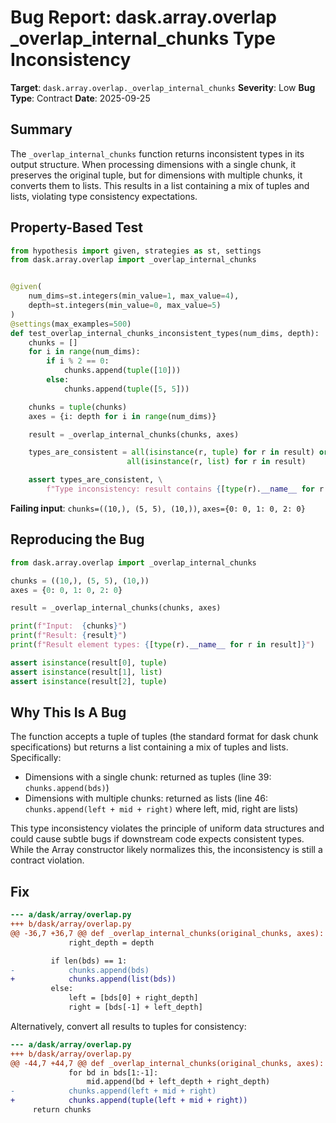 # Bug Report: dask.array.overlap _overlap_internal_chunks Type Inconsistency

**Target**: `dask.array.overlap._overlap_internal_chunks`
**Severity**: Low
**Bug Type**: Contract
**Date**: 2025-09-25

## Summary

The `_overlap_internal_chunks` function returns inconsistent types in its output structure. When processing dimensions with a single chunk, it preserves the original tuple, but for dimensions with multiple chunks, it converts them to lists. This results in a list containing a mix of tuples and lists, violating type consistency expectations.

## Property-Based Test

```python
from hypothesis import given, strategies as st, settings
from dask.array.overlap import _overlap_internal_chunks


@given(
    num_dims=st.integers(min_value=1, max_value=4),
    depth=st.integers(min_value=0, max_value=5)
)
@settings(max_examples=500)
def test_overlap_internal_chunks_inconsistent_types(num_dims, depth):
    chunks = []
    for i in range(num_dims):
        if i % 2 == 0:
            chunks.append(tuple([10]))
        else:
            chunks.append(tuple([5, 5]))

    chunks = tuple(chunks)
    axes = {i: depth for i in range(num_dims)}

    result = _overlap_internal_chunks(chunks, axes)

    types_are_consistent = all(isinstance(r, tuple) for r in result) or \
                          all(isinstance(r, list) for r in result)

    assert types_are_consistent, \
        f"Type inconsistency: result contains {[type(r).__name__ for r in result]}"
```

**Failing input**: `chunks=((10,), (5, 5), (10,))`, `axes={0: 0, 1: 0, 2: 0}`

## Reproducing the Bug

```python
from dask.array.overlap import _overlap_internal_chunks

chunks = ((10,), (5, 5), (10,))
axes = {0: 0, 1: 0, 2: 0}

result = _overlap_internal_chunks(chunks, axes)

print(f"Input:  {chunks}")
print(f"Result: {result}")
print(f"Result element types: {[type(r).__name__ for r in result]}")

assert isinstance(result[0], tuple)
assert isinstance(result[1], list)
assert isinstance(result[2], tuple)
```

## Why This Is A Bug

The function accepts a tuple of tuples (the standard format for dask chunk specifications) but returns a list containing a mix of tuples and lists. Specifically:

- Dimensions with a single chunk: returned as tuples (line 39: `chunks.append(bds)`)
- Dimensions with multiple chunks: returned as lists (line 46: `chunks.append(left + mid + right)` where left, mid, right are lists)

This type inconsistency violates the principle of uniform data structures and could cause subtle bugs if downstream code expects consistent types. While the Array constructor likely normalizes this, the inconsistency is still a contract violation.

## Fix

```diff
--- a/dask/array/overlap.py
+++ b/dask/array/overlap.py
@@ -36,7 +36,7 @@ def _overlap_internal_chunks(original_chunks, axes):
             right_depth = depth

         if len(bds) == 1:
-            chunks.append(bds)
+            chunks.append(list(bds))
         else:
             left = [bds[0] + right_depth]
             right = [bds[-1] + left_depth]
```

Alternatively, convert all results to tuples for consistency:

```diff
--- a/dask/array/overlap.py
+++ b/dask/array/overlap.py
@@ -44,7 +44,7 @@ def _overlap_internal_chunks(original_chunks, axes):
             for bd in bds[1:-1]:
                 mid.append(bd + left_depth + right_depth)
-            chunks.append(left + mid + right)
+            chunks.append(tuple(left + mid + right))
     return chunks
```